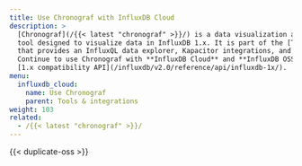 ```yaml
---
title: Use Chronograf with InfluxDB Cloud
description: >
  [Chronograf](/{{< latest "chronograf" >}}/) is a data visualization and dashboarding
  tool designed to visualize data in InfluxDB 1.x. It is part of the [TICKstatck](/platform/)
  that provides an InfluxQL data explorer, Kapacitor integrations, and more.
  Continue to use Chronograf with **InfluxDB Cloud** and **InfluxDB OSS 2.0** and the
  [1.x compatibility API](/influxdb/v2.0/reference/api/influxdb-1x/).
menu:
  influxdb_cloud:
    name: Use Chronograf
    parent: Tools & integrations
weight: 103
related:
  - /{{< latest "chronograf" >}}/
---
```


{{< duplicate-oss >}}
